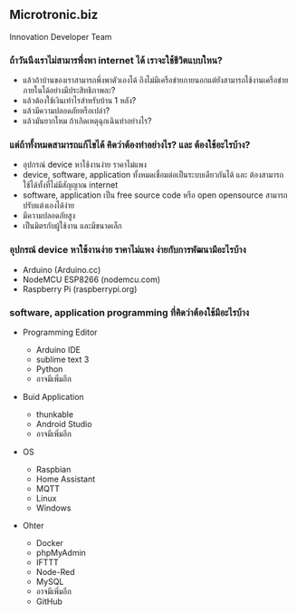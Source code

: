 ## Microtronic.biz
Innovation Developer Team

### ถ้าวันนึงเราไม่สามารพึ่งพา internet ได้ เราจะใช้ชีวิตแบบใหน?
* แล้วถ้าบ้านของเราสามารถพึ่งพาตัวเองได้ ถึงไม่มีเครือข่ายภายนอกแต่ยังสามารถใช้งานเครือข่ายภายในได้อย่างมีประสิทธิภาพละ?
* แล้วต้องใช้เงินเท่าไรสำหรับบ้าน 1 หลัง?
* แล้วมีความปลอดภัยหรือเปล่า?
* แล้วมันยากใหม ถ้าเกิดเหตุฉุกเฉินทำอย่างไร?

### แต่ถ้าทั้งหมดสามารถแก้ไขได้ คิดว่าต้องทำอย่างไร? และ ต้องใช้อะไรบ้าง?
* อุปกรณ์ device หาใช้งานง่าย ราคาไม่แพง
* device, software, application ทั้งหมดเชื่อมต่อเป็นระบบเดียวกันได้ และ ต้องสามารถใช้ได้ทั้งที่ไม่มีสัญญาณ internet
* software, application เป็น free source code หรือ open opensource สามารถปรับแต่งเองได้ง่าย
* มีความปลอดภัยสูง
* เป็นมิตรกับผู้ใช้งาน และมีขนาดเล็ก

### อุปกรณ์ device หาใช้งานง่าย ราคาไม่แพง ง่ายกับการพัฒนามีอะไรบ้าง
* Arduino (Arduino.cc)
* NodeMCU ESP8266 (nodemcu.com)
* Raspberry Pi (raspberrypi.org)

### software, application programming ที่คิดว่าต้องใช้มีอะไรบ้าง
* Programming Editor
  * Arduino IDE
  * sublime text 3
  * Python
  * อาจมีเพิ่มอีก

* Buid Application
  * thunkable
  * Android Studio
  * อาจมีเพิ่มอีก

* OS
  * Raspbian
  * Home Assistant
  * MQTT
  * Linux
  * Windows

* Ohter
  * Docker
  * phpMyAdmin
  * IFTTT
  * Node-Red
  * MySQL
  * อาจมีเพิ่มอีก
  * GitHub
